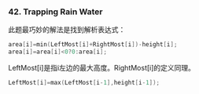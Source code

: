 ### 42. Trapping Rain Water 
此题最巧妙的解法是找到解析表达式：
```cpp
area[i]=min(LeftMost[i]+RightMost[i])-height[i];
area[i]=area[i]<0?0:area[i];
```
LeftMost[i]是指i左边的最大高度。RightMost[i]的定义同理。
```cpp
LeftMost[i]=max(LeftMost[i-1],height[i-1]);
```
